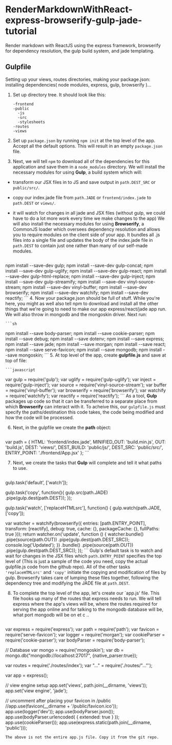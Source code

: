# RenderMarkdownWithReact-express-browserify-gulp-jade-tutorial
Render markdown with ReactJS using the express framework, browserify for dependency resolution, the gulp build system, and jade templating.

## Gulpfile
Setting up your views, routes directories, making your package.json: installing dependencies( node modules, express, gulp, browserify )...

1. Set up directory tree. It should look like this:

    ```
    -frontend
    -public
      -js
      -src
      -stylesheets
    -routes
    -views
    ```
2. Set up `package.json` by running `npm init` at the top level of the app. Accept all the default options. This will result in an empty `package.json` file.
3. Next, we will tell `npm` to download all of the dependencies for this application and save them in a `node_modules` directory. We will install the necessary modules for using **Gulp**, a build system which will:
  - transform our JSX files in to JS and save output in `path.DEST_SRC` or `public/src/`.
  - copy our index.jade file from `path.JADE` or `frontend/index.jade` to `path.DEST` or `views/`.
  - it will watch for changes in all jade and JSX files (without gulp, we could have to do a lot more work every time we make changes to the app)
  We will also install the necessary modules for using **Browserify**, a CommonJS loader which oversees dependency resolution and allows you to require modules on the client side of your app. It bundles all .js files into a single file and updates the body of the index.jade file in `path.DEST` to contain just one rather than many of our self-made modules.

    ```sh
npm install --save-dev gulp;
npm install --save-dev gulp-concat;
npm install --save-dev gulp-uglify;
npm install --save-dev gulp-react;
npm install --save-dev gulp-html-replace;
npm install --save-dev gulp-inject;
npm install --save-dev gulp-streamify;
npm install --save-dev vinyl-source-stream;
npm install --save-dev vinyl-buffer;
npm install --save-dev browserify;
npm install --save-dev watchify;
npm install --save-dev reactify;
    ```
4. Now your package.json should be full of stuff. While you're here, you might as well also tell npm to download and install all the other things that we're going to need to make our app express/react/jade app run. We will also throw in mongodb and the mongoskin driver. Next run: 

    ```sh
npm install --save body-parser;
npm install --save cookie-parser;
npm install --save debug;
npm install --save dotenv;
npm install --save express;
npm install --save jade;
npm install --save morgan;
npm install --save react;
npm install --save serve-favicon;
npm install --save mongodb;
npm install --save mongoskin;
    ```
5. At top level of the app, create **gulpfile.js** and save at top of file:

    ```javascript
var gulp = require('gulp');
var uglify = require('gulp-uglify');
var inject = require('gulp-inject');
var source = require('vinyl-source-stream');
var buffer = require('vinyl-buffer');
var browserify = require('browserify');
var watchify = require('watchify');
var reactify = require('reactify');
    ```
    As a tool, **Gulp** packages up code so that it can be transferred to a separate place from which **Browserify** can interact with it. To acheive this, our `gulpfile.js` must specify the paths/destination this code takes, the code being modified and how the code will be processed.
    
6. Next, in the gulpfile we create the **path** object:

    ```javascript
var path = {
  HTML: 'frontend/index.jade',
  MINIFIED_OUT: 'build.min.js',
  OUT: 'build.js',
  DEST: 'views/',
  DEST_BUILD: 'public/js/',
  DEST_SRC: 'public/src/',
  ENTRY_POINT: './frontend/App.jsx'
};
    ```

7. Next, we create the tasks that **Gulp** will complete and tell it what paths to use.

    ```javascript
gulp.task('default', ['watch']);

gulp.task('copy', function(){
  gulp.src(path.JADE)
  .pipe(gulp.dest(path.DEST));
});

gulp.task('watch', ['replaceHTMLsrc'], function() {
  gulp.watch(path.JADE, ['copy']);

  var watcher  = watchify(browserify({
    entries: [path.ENTRY_POINT],
    transform: [reactify],
    debug: true,
    cache: {}, packageCache: {}, fullPaths: true
  }));
  return watcher.on('update', function () {
    watcher.bundle()
    .pipe(source(path.OUT))
    .pipe(gulp.dest(path.DEST_SRC));
    console.log('Updated');
  })
  .bundle()
  .pipe(source(path.OUT))
  .pipe(gulp.dest(path.DEST_SRC));
});
    ```
    Gulp's default task is to watch and wait for changes in the JSX files which `path.ENTRY_POINT` specifies the top level of (This is just a sample of the code you need, copy the actual gulpfile.js code from the github repo). All of the other tasks `'replaceHTMLsrc'` and `'copy'` initiate the copying and modification of files by gulp. Browserify takes care of lumping these files together, following the dependency tree and modifying the JADE file at `path.DEST`. 
    
8. To complete the top level of the app, let's create our `app.js' file. This file hooks up many of the routes that express needs to run. We will tell express where the app's views will be, where the routes required for serving the app online and for talking to the mongodb database will be, what port mongodb will be on et c ..

   ```javascript
var express = require('express');
var path = require('path');
var favicon = require('serve-favicon');
var logger = require('morgan');
var cookieParser = require('cookie-parser');
var bodyParser = require('body-parser');
  
// Database
var mongo = require('mongoskin');
var db = mongo.db("mongodb://localhost:27017", {native_parser:true});

var routes = require('./routes/index');
var "..." = require('./routes/"..."');

var app = express();

// view engine setup
app.set('views', path.join(__dirname, 'views'));
app.set('view engine', 'jade');

// uncomment after placing your favicon in /public
//app.use(favicon(__dirname + '/public/favicon.ico'));
app.use(logger('dev'));
app.use(bodyParser.json());
app.use(bodyParser.urlencoded( { extended: true } ));
app.use(cookieParser());
app.use(express.static(path.join(__dirname, 'public')));
   ```
  The above is not the entire app.js file. Copy it from the git repo.
